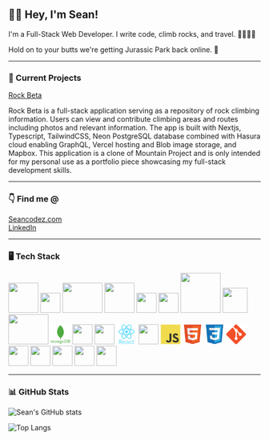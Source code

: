 ## 👋🏻 Hey, I'm Sean!
<p>I'm a Full-Stack Web Developer. I write code, climb rocks, and travel. 🧗‍👨‍💻🚙</P>
<p>Hold on to your butts we're getting Jurassic Park back online. 🦖 </p>

<hr/>

### 🚧 Current Projects
<div>
  <a href="https://rock-beta-virid.vercel.app/" target="_blank">Rock Beta</a>
  <p>
    Rock Beta is a full-stack application serving as a repository of rock climbing information. Users can view and contribute climbing areas and routes including photos and relevant information. The app is built with Nextjs, Typescript, TailwindCSS, Neon PostgreSQL database combined with Hasura cloud enabling GraphQL, Vercel hosting and Blob image storage, and Mapbox. This application is a clone of Mountain Project and is only intended for my personal use as a portfolio piece showcasing my full-stack development skills.
  </p>
</div>

<hr/>

### 👇 Find me @
<div>
  <a href="http://seancodez.com/" target="_blank">Seancodez.com</a>
</div>
<div>
  <a href="https://www.linkedin.com/in/seandillon215/" target="_blank">LinkedIn</a>
</div>

<hr/>

### 🖥️ Tech Stack
<div>

  <img src="https://cdn.jsdelivr.net/gh/devicons/devicon@latest/icons/nextjs/nextjs-original-wordmark.svg" height="60px" width="60px"></img>
   <img src="https://cdn.jsdelivr.net/gh/devicons/devicon@latest/icons/typescript/typescript-original.svg" height="40px" width="40px"></img>
   <img src="https://cdn.jsdelivr.net/gh/devicons/devicon@latest/icons/tailwindcss/tailwindcss-original-wordmark.svg" height="60px" width="80px"></img>
  <img src="https://cdn.jsdelivr.net/gh/devicons/devicon@latest/icons/vercel/vercel-original-wordmark.svg" height="60px" width="60px"></img>
  <img src="https://cdn.jsdelivr.net/gh/devicons/devicon/icons/firebase/firebase-plain-wordmark.svg" height="40px" width="40px"></img>
  <img src="https://cdn.jsdelivr.net/gh/devicons/devicon/icons/flutter/flutter-original.svg" height="40px" width="40px"></img>
  <img src="https://cdn.jsdelivr.net/gh/devicons/devicon/icons/dart/dart-original-wordmark.svg" height="80px" width="80px"></img>
  <img src="https://cdn.jsdelivr.net/gh/devicons/devicon/icons/postgresql/postgresql-original-wordmark.svg" height="50px" width="50px"></img>
  <img src="https://cdn.jsdelivr.net/gh/devicons/devicon/icons/googlecloud/googlecloud-original-wordmark.svg" height="60px" width="80px"></img>
  <img src="https://github.com/devicons/devicon/blob/master/icons/mongodb/mongodb-plain-wordmark.svg" height="40px" width="40px"></img>
  <img src="https://cdn.jsdelivr.net/gh/devicons/devicon/icons/gitlab/gitlab-original-wordmark.svg" height="40px" width="40px"></img>
  <img src="https://cdn.jsdelivr.net/gh/devicons/devicon/icons/express/express-original.svg" height="40px" width="40px"></img>
  <img src="https://github.com/devicons/devicon/blob/master/icons/react/react-original-wordmark.svg" height="40px" width="40px"></img>
  <img src="https://cdn.jsdelivr.net/gh/devicons/devicon/icons/nodejs/nodejs-original-wordmark.svg" height="40px" width="40px"></img>
  <img src="https://github.com/devicons/devicon/blob/master/icons/javascript/javascript-original.svg" height="40px" width="40px"></img>
  <img src="https://github.com/devicons/devicon/blob/master/icons/html5/html5-original.svg" height="40px" width="40px"></img>
  <img src="https://github.com/devicons/devicon/blob/master/icons/css3/css3-original.svg" height="40px" width="40px"></img>
  <img src="https://github.com/devicons/devicon/blob/master/icons/git/git-original.svg" height="40px" width="40px"></img>
  <img src="https://cdn.jsdelivr.net/gh/devicons/devicon/icons/bootstrap/bootstrap-plain-wordmark.svg" height="40px" width="40px"></img>
  <img src="https://cdn.jsdelivr.net/gh/devicons/devicon/icons/heroku/heroku-plain-wordmark.svg" height="40px" width="40px"></img>
  <img src="https://cdn.jsdelivr.net/gh/devicons/devicon/icons/materialui/materialui-original.svg" height="40px" width="40px"></img>
  <img src="https://cdn.jsdelivr.net/gh/devicons/devicon/icons/npm/npm-original-wordmark.svg" height="40px" width="40px"></img>
  <img src="https://cdn.jsdelivr.net/gh/devicons/devicon/icons/graphql/graphql-plain-wordmark.svg" height="40px" width="40px"></img>   
</div>
  
<hr/>

### 📊 GitHub Stats

![Sean's GitHub stats](https://github-readme-stats.vercel.app/api?username=Sdillon215&show_icons=true&theme=radical)

![Top Langs](https://github-readme-stats.vercel.app/api/top-langs/?username=Sdillon215&layout=compact&theme=radical)
